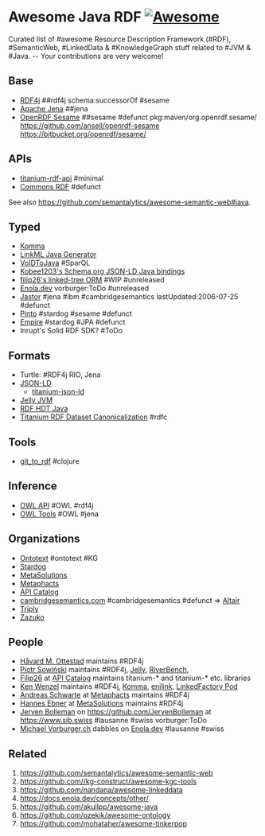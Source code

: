 # Awesome Java RDF [![Awesome](https://awesome.re/badge.svg)](https://awesome.re)

Curated list of #awesome Resource Description Framework (#RDF), #SemanticWeb, #LinkedData &amp; #KnowledgeGraph stuff related to #JVM & #Java. -- Your contributions are very welcome! <!-- TODO vorburger@ hopes to find the time to write some nifty tooling to transform Awesome Lists (like this one, and others) from & to RDF... -->

## Base

* [RDF4j](https://rdf4j.org/) ##rdf4j schema:successorOf #sesame
* [Apache Jena](https://jena.apache.org/) ##jena
* [OpenRDF Sesame](https://www.openrdf.org/) ##sesame #defunct pkg:maven/org.openrdf.sesame/ https://github.com/ansell/openrdf-sesame https://bitbucket.org/openrdf/sesame/

## APIs

* [titanium-rdf-api](https://github.com/filip26/titanium-rdf-api) #minimal
* [Commons RDF](https://commons.apache.org/proper/commons-rdf/) #defunct

See also https://github.com/semantalytics/awesome-semantic-web#java.

## Typed

* [Komma](https://github.com/komma/komma)
* [LinkML Java Generator](https://linkml.io/linkml/generators/java.html)
* [VoIDToJava](https://github.com/TRIPLE-CHIST-ERA/VoIDToJava) #SparQL
* [Kobee1203's Schema.org JSON-LD Java bindings](https://github.com/Kobee1203/schema-org-java)
* [filip26's linked-tree ORM](https://github.com/filip26/linked-tree/blob/0f8d15d5002fb41dc828155f773e01e16cf72509/java/src/test/java/com/apicatalog/linkedtree/orm/test/AnnotatedCredential.java) #WIP #unreleased
* [Enola.dev](https://github.com/enola-dev/enola/blob/8c2c1dcd12fe2ae1fcea4340d4612b0af493c1a9/java/dev/enola/thing/java/test/TestSomething.java#L34C18-L34C31) vorburger:ToDo #unreleased
* [Jastor](https://jastor.sourceforge.net/) #jena #ibm #cambridgesemantics lastUpdated:2006-07-25 #defunct
* [Pinto](https://github.com/stardog-union/pinto) #stardog #sesame #defunct
* [Empire](https://github.com/mhgrove/Empire) #stardog #JPA #defunct
* Inrupt's Solid RDF SDK? #ToDo

## Formats

* Turtle: #RDF4j RIO, Jena
* [JSON-LD](https://json-ld.org/)
  * [titanium-json-ld](https://github.com/filip26/titanium-json-ld)
* [Jelly JVM](https://jelly-rdf.github.io/jelly-jvm/dev/)
* [RDF HDT Java](https://www.rdfhdt.org/)
* [Titanium RDF Dataset Canonicalization](https://github.com/filip26/titanium-rdf-canon) #rdfc

## Tools

* [git_to_rdf](https://github.com/justin2004/git_to_rdf) #clojure

## Inference

* [OWL API](https://github.com/owlcs/owlapi) #OWL #rdf4j
* [OWL Tools](https://github.com/owlcollab/owltools) #OWL #jena

## Organizations

* [Ontotext](https://www.ontotext.com/) #ontotext #KG
* [Stardog](https://www.stardog.com/)
* [MetaSolutions](http://www.metasolutions.se)
* [Metaphacts](https://metaphacts.com/)
* [API Catalog](https://apicatalog.com/)
* [cambridgesemantics.com](http://cambridgesemantics.com/) #cambridgesemantics #defunct => [Altair](https://altair.com/)
* [Triply](https://triply.cc/)
* [Zazuko](https://zazuko.com/)

## People

* [Håvard M. Ottestad](https://github.com/hmottestad) maintains #RDF4j
* [Piotr Sowiński](https://ostrzyciel.eu) maintains #RDF4j, [Jelly](https://jelly-rdf.github.io/dev/), [RiverBench](https://github.com/RiverBench/RiverBench),
* [Filip26](https://github.com/filip26) at [API Catalog](https://apicatalog.com/) maintains titanium-* and titanium-* etc. libraries
* [Ken Wenzel](https://github.com/kenwenzel) maintains #RDF4j, [Komma](https://github.com/komma/komma), [enilink](https://github.com/enilink/enilink), [LinkedFactory Pod](https://github.com/linkedfactory/linkedfactory-pod)
* [Andreas Schwarte](https://github.com/aschwarte10) at [Metaphacts](https://metaphacts.com/) maintains #RDF4j
* [Hannes Ebner](http://ebner.se) at [MetaSolutions](http://www.metasolutions.se) maintains #RDF4j
* [Jerven Bolleman](https://orcid.org/0000-0002-7449-1266) on https://github.com/JervenBolleman at https://www.sib.swiss #lausanne #swiss vorburger:ToDo
* [Michael Vorburger.ch](https://www.vorburger.ch/) dabbles on [Enola.dev](https://docs.enola.dev/) #lausanne #swiss

## Related

1. https://github.com/semantalytics/awesome-semantic-web
1. https://github.com//kg-construct/awesome-kgc-tools
1. https://github.com/nandana/awesome-linkeddata
1. https://docs.enola.dev/concepts/other/
1. https://github.com/akullpp/awesome-java
1. https://github.com/ozekik/awesome-ontology
1. https://github.com/mohataher/awesome-tinkerpop
